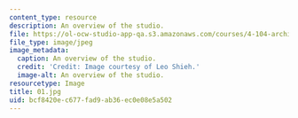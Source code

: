 ```yaml
---
content_type: resource
description: An overview of the studio.
file: https://ol-ocw-studio-app-qa.s3.amazonaws.com/courses/4-104-architecture-studio-intentions-spring-2005/bcf8420ec677fad9ab36ec0e08e5a502_01.jpg
file_type: image/jpeg
image_metadata:
  caption: An overview of the studio.
  credit: 'Credit: Image courtesy of Leo Shieh.'
  image-alt: An overview of the studio.
resourcetype: Image
title: 01.jpg
uid: bcf8420e-c677-fad9-ab36-ec0e08e5a502
---
```

